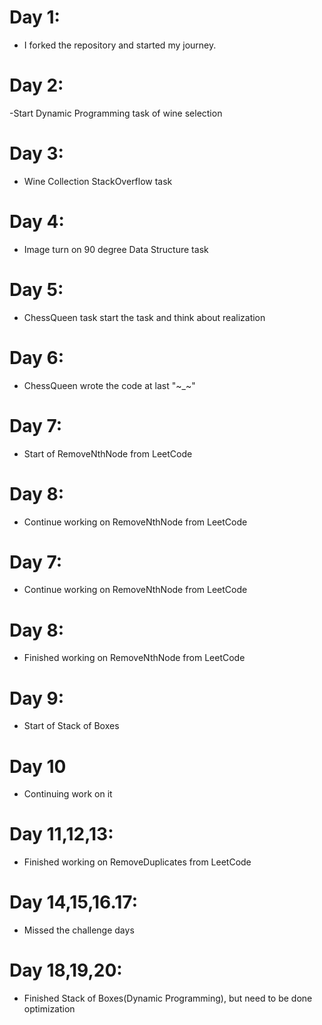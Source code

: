 # Day 1:
- I forked the repository and started my journey.
# Day 2:
-Start Dynamic Programming task of wine selection 
# Day 3:
- Wine Collection StackOverflow task
# Day 4:
- Image turn on 90 degree Data Structure task
# Day 5:
- ChessQueen task start the task and think about realization
# Day 6:
- ChessQueen wrote the code at last "~_~"
# Day 7:
- Start of RemoveNthNode from LeetCode
# Day 8:
- Continue working on RemoveNthNode from LeetCode
# Day 7:
- Continue working on RemoveNthNode from LeetCode
# Day 8:
- Finished working on RemoveNthNode from LeetCode
# Day 9:
- Start of Stack of Boxes
# Day 10
- Continuing work on it
# Day 11,12,13:
- Finished working on RemoveDuplicates from LeetCode
# Day 14,15,16.17:
- Missed the challenge days
# Day 18,19,20:
- Finished Stack of Boxes(Dynamic Programming), but need to be done optimization
